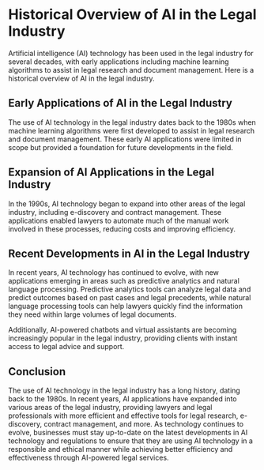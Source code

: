 Historical Overview of AI in the Legal Industry
==================================================================================================

Artificial intelligence (AI) technology has been used in the legal industry for several decades, with early applications including machine learning algorithms to assist in legal research and document management. Here is a historical overview of AI in the legal industry.

Early Applications of AI in the Legal Industry
----------------------------------------------

The use of AI technology in the legal industry dates back to the 1980s when machine learning algorithms were first developed to assist in legal research and document management. These early AI applications were limited in scope but provided a foundation for future developments in the field.

Expansion of AI Applications in the Legal Industry
--------------------------------------------------

In the 1990s, AI technology began to expand into other areas of the legal industry, including e-discovery and contract management. These applications enabled lawyers to automate much of the manual work involved in these processes, reducing costs and improving efficiency.

Recent Developments in AI in the Legal Industry
-----------------------------------------------

In recent years, AI technology has continued to evolve, with new applications emerging in areas such as predictive analytics and natural language processing. Predictive analytics tools can analyze legal data and predict outcomes based on past cases and legal precedents, while natural language processing tools can help lawyers quickly find the information they need within large volumes of legal documents.

Additionally, AI-powered chatbots and virtual assistants are becoming increasingly popular in the legal industry, providing clients with instant access to legal advice and support.

Conclusion
----------

The use of AI technology in the legal industry has a long history, dating back to the 1980s. In recent years, AI applications have expanded into various areas of the legal industry, providing lawyers and legal professionals with more efficient and effective tools for legal research, e-discovery, contract management, and more. As technology continues to evolve, businesses must stay up-to-date on the latest developments in AI technology and regulations to ensure that they are using AI technology in a responsible and ethical manner while achieving better efficiency and effectiveness through AI-powered legal services.
